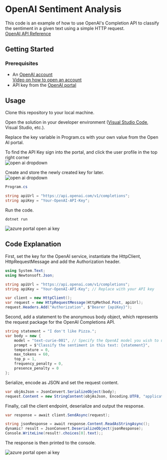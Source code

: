 # OpenAI Sentiment Analysis

This code is an example of how to use OpenAI's Completion API to classify the sentiment in a given text using a simple HTTP request.  
[OpenAI API Reference](https://platform.openai.com/docs/api-reference/completions)  

## Getting Started

### Prerequisites

* An [OpenAI account](https://openai.com/)  
[Video on how to open an account](https://www.youtube.com/)
* API key from the [OpenAI portal](https://platform.openai.com/)  

## Usage

Clone this repository to your local machine.

Open the solution in your developer environment ([Visual Studio Code](https://code.visualstudio.com/), Visual Studio, etc.).

Replace the key variable in Program.cs with your own value from the Open AI portal.  

To find the API Key sign into the portal, and click the user profile in the top right corner  
![open ai dropdown](https://github.com/microsoft/globalopenaihack/blob/sentiment/assets/sentimentanalysis/openaidropdown.jpg)  

Create and store the newly created key for later.  
![open ai dropdown](https://github.com/microsoft/globalopenaihack/blob/sentiment/assets/sentimentanalysis/openaiSecret.jpg) 

 

```C#
Program.cs

string apiUrl = "https://api.openai.com/v1/completions";
string apiKey = "Your-OpenAI-API-Key";
```  
Run the code.  
```dotnetcli
dotnet run
```
![azure portal open ai key](https://github.com/microsoft/globalopenaihack/blob/sentiment/assets/sentimentanalysis/openaioutput.jpg)  
  

## Code Explanation

First, set the key for the OpenAI service, instantiate the HttpClient, HttpRequestMessage and add the Authorization header.  
```C#
using System.Text;
using Newtonsoft.Json;

string apiUrl = "https://api.openai.com/v1/completions";
string apiKey = "Your-OpenAI-API-Key"; // Replace with your API key

var client = new HttpClient();
var request = new HttpRequestMessage(HttpMethod.Post, apiUrl);
request.Headers.Add("Authorization", $"Bearer {apiKey}");
```  

Second, add a statement to the anonymous body object, which represents the request package for the OpenAI Completions API.    
```C#
string statement = "I don't like Pizza.";
var body = new {
    model = "text-curie-001", // Specify the OpenAI model you wish to use
    prompt = $"Classify the sentiment in this text: {statement}",
    temperature = 0,
    max_tokens = 60,
    top_p = 1,
    frequency_penalty = 0,
    presence_penalty = 0
};
```  

Serialize, encode as JSON and set the request content.  
```C#
var objAsJson = JsonConvert.SerializeObject(body);
request.Content = new StringContent(objAsJson, Encoding.UTF8, "application/json");
```

Finally, call the client endpoint, deserialize  and output the response.  
```C#
var response = await client.SendAsync(request);

string jsonResponse = await response.Content.ReadAsStringAsync();
dynamic? result = JsonConvert.DeserializeObject(jsonResponse);
Console.WriteLine(result!.choices[0].text);;
```  
The response is then printed to the console.  

![azure portal open ai key](https://github.com/microsoft/globalopenaihack/blob/sentiment/assets/sentimentanalysis/openaioutput.jpg)  
  
  


